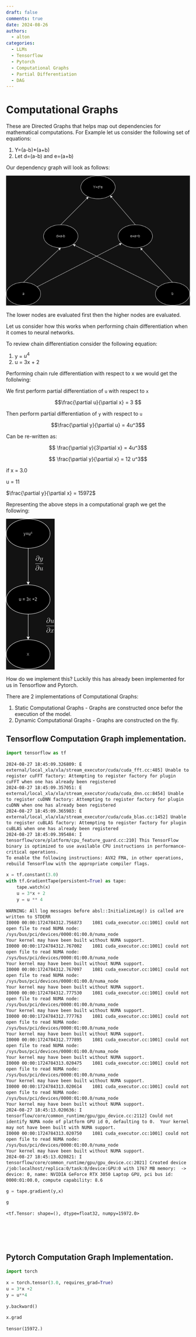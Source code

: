 ```yaml
---
draft: false 
comments: true
date: 2024-08-26
authors:
  - alton
categories:
  - LLMs
  - Tensorflow
  - Pytorch
  - Computational Graphs
  - Partial Differentiation
  - DAG
---
```


# Computational Graphs

These are Directed Graphs that helps map out dependencies for mathematical computations. For Example let us consider the following set of equations:

1. Y=(a-b)*(a+b)
2. Let d=(a-b) and e=(a+b)

Our dependency graph will look as follows:

![Graph Example](./pics/Graph.png)

The lower nodes are evaluated first then the higher nodes are evaluated.

Let us consider how this works when performing chain differentiation when it comes to neural networks. 

To review chain differentiation consider the following equation:

1. y = $u^4$
2. u = 3x + 2 

Performing chain rule differentiation with respect to x we would get the follolwing:

We first perform partial differentiation of `u` with respect to `x`

$$\frac{\partial u}{\partial x} = 3 $$

Then perform partial differentiation of `y` with respect to `u`

$$\frac{\partial y}{\partial u} = 4u^3$$

Can be re-written as:

$$ \frac{\partial y}{3\partial x} = 4u^3$$

$$ \frac{\partial y}{\partial x} = 12 u^3$$

if x = 3.0 

 u = 11

 $\frac{\partial y}{\partial x} = 15972$ 






Representing the above steps in a computational graph we get the following: 

![Chained Computational Graph](./pics/Chained%20Equation.png)

How do we implement this? Luckily this has already been implemented for us in Tensorflow and Pytorch.

There are 2 implementations of Computational Graphs:

1. Static Computational Graphs - Graphs are constructed once befor the execution of the model.
2. Dynamic Computational Graphs - Graphs are constructed on the fly.

## Tensorflow Computation Graph implementation.

```python
import tensorflow as tf
```

    2024-08-27 18:45:09.326809: E external/local_xla/xla/stream_executor/cuda/cuda_fft.cc:485] Unable to register cuFFT factory: Attempting to register factory for plugin cuFFT when one has already been registered
    2024-08-27 18:45:09.357051: E external/local_xla/xla/stream_executor/cuda/cuda_dnn.cc:8454] Unable to register cuDNN factory: Attempting to register factory for plugin cuDNN when one has already been registered
    2024-08-27 18:45:09.365983: E external/local_xla/xla/stream_executor/cuda/cuda_blas.cc:1452] Unable to register cuBLAS factory: Attempting to register factory for plugin cuBLAS when one has already been registered
    2024-08-27 18:45:09.395484: I tensorflow/core/platform/cpu_feature_guard.cc:210] This TensorFlow binary is optimized to use available CPU instructions in performance-critical operations.
    To enable the following instructions: AVX2 FMA, in other operations, rebuild TensorFlow with the appropriate compiler flags.



```python
x = tf.constant(3.0)
with tf.GradientTape(persistent=True) as tape:
    tape.watch(x)
    u = 3*x + 2
    y = u ** 4
```

    WARNING: All log messages before absl::InitializeLog() is called are written to STDERR
    I0000 00:00:1724784312.756873    1081 cuda_executor.cc:1001] could not open file to read NUMA node: /sys/bus/pci/devices/0000:01:00.0/numa_node
    Your kernel may have been built without NUMA support.
    I0000 00:00:1724784312.767002    1081 cuda_executor.cc:1001] could not open file to read NUMA node: /sys/bus/pci/devices/0000:01:00.0/numa_node
    Your kernel may have been built without NUMA support.
    I0000 00:00:1724784312.767097    1081 cuda_executor.cc:1001] could not open file to read NUMA node: /sys/bus/pci/devices/0000:01:00.0/numa_node
    Your kernel may have been built without NUMA support.
    I0000 00:00:1724784312.777530    1081 cuda_executor.cc:1001] could not open file to read NUMA node: /sys/bus/pci/devices/0000:01:00.0/numa_node
    Your kernel may have been built without NUMA support.
    I0000 00:00:1724784312.777763    1081 cuda_executor.cc:1001] could not open file to read NUMA node: /sys/bus/pci/devices/0000:01:00.0/numa_node
    Your kernel may have been built without NUMA support.
    I0000 00:00:1724784312.777895    1081 cuda_executor.cc:1001] could not open file to read NUMA node: /sys/bus/pci/devices/0000:01:00.0/numa_node
    Your kernel may have been built without NUMA support.
    I0000 00:00:1724784313.020475    1081 cuda_executor.cc:1001] could not open file to read NUMA node: /sys/bus/pci/devices/0000:01:00.0/numa_node
    Your kernel may have been built without NUMA support.
    I0000 00:00:1724784313.020614    1081 cuda_executor.cc:1001] could not open file to read NUMA node: /sys/bus/pci/devices/0000:01:00.0/numa_node
    Your kernel may have been built without NUMA support.
    2024-08-27 18:45:13.020636: I tensorflow/core/common_runtime/gpu/gpu_device.cc:2112] Could not identify NUMA node of platform GPU id 0, defaulting to 0.  Your kernel may not have been built with NUMA support.
    I0000 00:00:1724784313.020750    1081 cuda_executor.cc:1001] could not open file to read NUMA node: /sys/bus/pci/devices/0000:01:00.0/numa_node
    Your kernel may have been built without NUMA support.
    2024-08-27 18:45:13.020821: I tensorflow/core/common_runtime/gpu/gpu_device.cc:2021] Created device /job:localhost/replica:0/task:0/device:GPU:0 with 1767 MB memory:  -> device: 0, name: NVIDIA GeForce RTX 3050 Laptop GPU, pci bus id: 0000:01:00.0, compute capability: 8.6



```python
g = tape.gradient(y,x)
```


```python
g
```




    <tf.Tensor: shape=(), dtype=float32, numpy=15972.0>




```python

```


```python

```


```python

```


```python

```


```python

```




## Pytorch Computation Graph Implementation.
```python
import torch
```


```python
x = torch.tensor(3.0, requires_grad=True)
u = 3*x +2
y = u**4
```


```python
y.backward()
```


```python
x.grad
```




    tensor(15972.)




```python

```


```python

```
